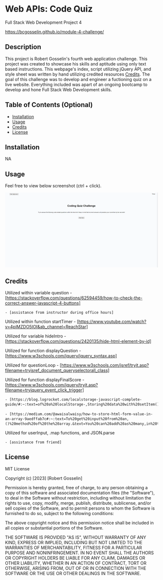 # Web APIs: Code Quiz
Full Stack Web Development Project 4

https://bcgosselin.github.io/module-4-challenge/

## Description

This project is Robert Gosselin's fourth web application challenge. This project was created to showcase his skills and aptitude using only text based instructions. This webpage's index, script utilizing jQuery API, and style sheet was written by hand utilizing credited resources [Credits](#credits). The goal of this challenge was to develop and engineer a fuctioning quiz on a live website. Everything included was apart of an ongoing bootcamp to develop and hone Full Stack Web Development skills.

## Table of Contents (Optional)

- [Installation](#installation)
- [Usage](#usage)
- [Credits](#credits)
- [License](#license)

## Installation

NA

## Usage

Feel free to view below screenshot (ctrl + click).

![alt text](assets/images/screenshot.png)

## Credits

Utilized within variable question
    - [https://stackoverflow.com/questions/62594459/how-to-check-the-correct-answer-javascript-4-buttons]

    - [assistance from instructor during office hours]

Utilized within function startTimer
    - [https://www.youtube.com/watch?v=4piMZDO5IOI&ab_channel=ReachStar]

Utilized for variable hideIntro
    - [https://stackoverflow.com/questions/2420135/hide-html-element-by-id]

Utilized for function displayQuestion
    - [https://www.w3schools.com/jquery/jquery_syntax.asp]

Utilized for questionLoop
    - [https://www.w3schools.com/jsref/tryit.asp?filename=tryjsref_document_queryselectorall_class]

Utilized for function displayFinalScore
    - [https://www.w3schools.com/jquery/tryit.asp?filename=tryjquery_event_click_trigger]

    - [https://blog.logrocket.com/localstorage-javascript-complete-guide/#:~:text=of%20a%20localStorage-,Storing%20data%20with%20setItem(),the%20value%20attached%20to%20it]

    - [https://medium.com/@awaisalwaisy/how-to-store-html-form-value-in-an-array-9aedffab7c#:~:text=To%20get%20input%20from%20an,()%20method%20of%20the%20array.&text=You%20can%20add%20as%20many,in%20the%20array%20as%20needed]

Utilized for userInput, .map functions, and JSON.parse

    - [assistance from friend]





## License

MIT License

Copyright (c) [2023] [Robert Gosselin]

Permission is hereby granted, free of charge, to any person obtaining a copy
of this software and associated documentation files (the "Software"), to deal
in the Software without restriction, including without limitation the rights
to use, copy, modify, merge, publish, distribute, sublicense, and/or sell
copies of the Software, and to permit persons to whom the Software is
furnished to do so, subject to the following conditions:

The above copyright notice and this permission notice shall be included in all
copies or substantial portions of the Software.

THE SOFTWARE IS PROVIDED "AS IS", WITHOUT WARRANTY OF ANY KIND, EXPRESS OR
IMPLIED, INCLUDING BUT NOT LIMITED TO THE WARRANTIES OF MERCHANTABILITY,
FITNESS FOR A PARTICULAR PURPOSE AND NONINFRINGEMENT. IN NO EVENT SHALL THE
AUTHORS OR COPYRIGHT HOLDERS BE LIABLE FOR ANY CLAIM, DAMAGES OR OTHER
LIABILITY, WHETHER IN AN ACTION OF CONTRACT, TORT OR OTHERWISE, ARISING FROM,
OUT OF OR IN CONNECTION WITH THE SOFTWARE OR THE USE OR OTHER DEALINGS IN THE
SOFTWARE.
